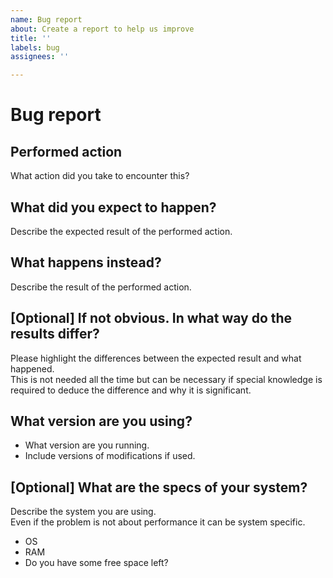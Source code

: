 ```yaml
---
name: Bug report
about: Create a report to help us improve
title: ''
labels: bug
assignees: ''

---
```


# Bug report

## Performed action

What action did you take to encounter this?

## What did you expect to happen?

Describe the expected result of the performed action.

## What happens instead?

Describe the result of the performed action.

## [Optional] If not obvious. In what way do the results differ?

Please highlight the differences between the expected result and what happened.  
This is not needed all the time but can be necessary if special knowledge is required to deduce the difference and why it is significant.

## What version are you using?

* What version are you running.
* Include versions of modifications if used.

## [Optional] What are the specs of your system?

Describe the system you are using.  
Even if the problem is not about performance it can be system specific.

* OS
* RAM
* Do you have some free space left?
